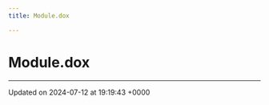 ```yaml
---
title: Module.dox

---
```


# Module.dox








-------------------------------

Updated on 2024-07-12 at 19:19:43 +0000

